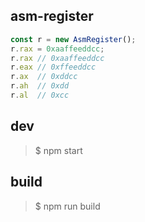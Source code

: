 ## asm-register

```ts
const r = new AsmRegister();
r.rax = 0xaaffeeddcc;
r.rax // 0xaaffeeddcc
r.eax // 0xffeeddcc
r.ax  // 0xddcc
r.ah  // 0xdd
r.al  // 0xcc
```

## dev
> $ npm start

## build
> $ npm run build